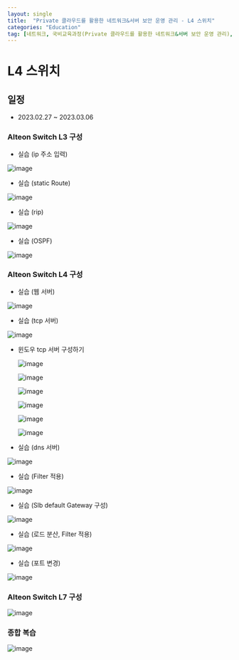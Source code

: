 ```yaml
---
layout: single
title:  "Private 클라우드를 활용한 네트워크&서버 보안 운영 관리 - L4 스위치"
categories: "Education"
tag: [네트워크, 국비교육과정(Private 클라우드를 활용한 네트워크&서버 보안 운영 관리), L4, 스위치]
---
```


# L4 스위치
## 일정
  - 2023.02.27 ~ 2023.03.06

### Alteon Switch L3 구성

  - 실습 (ip 주소 입력)
  
  ![image](https://user-images.githubusercontent.com/84834776/221720353-6d50f139-6961-4ad6-86a8-d9423ab5cd3f.png)

  - 실습 (static Route)
  
  ![image](https://user-images.githubusercontent.com/84834776/221728199-a4a89ba3-d23a-4b04-aabd-eff89ffa0986.png)

  - 실습 (rip)

  ![image](https://user-images.githubusercontent.com/84834776/221752264-b98f6686-e59e-4827-aabc-67d743027f6f.png)

  - 실습 (OSPF)

  ![image](https://user-images.githubusercontent.com/84834776/221759693-43eb89da-4f98-41ec-97cf-1dfcbf040c10.png)

### Alteon Switch L4 구성

  - 실습 (웹 서버)

  ![image](https://user-images.githubusercontent.com/84834776/222306882-1e970d24-c3af-4148-9d45-79c207776a3e.png)

  - 실습 (tcp 서버)

  ![image](https://user-images.githubusercontent.com/84834776/222328904-1092823f-6f71-483e-b572-9b9fdd13054d.png)

  * 윈도우 tcp 서버 구성하기

    ![image](https://user-images.githubusercontent.com/84834776/222314104-91287a38-c002-4500-90e6-ea6eae80ee9e.png)

    ![image](https://user-images.githubusercontent.com/84834776/222314214-a0b11686-3949-4ac1-9a79-dcededa5de5c.png)

    ![image](https://user-images.githubusercontent.com/84834776/222314483-23eb4f35-31fb-4e12-9f78-f4ac18fe1409.png)

    ![image](https://user-images.githubusercontent.com/84834776/222314572-a5c847b9-7fe4-48be-b892-e3d5e7f51b8b.png)

    ![image](https://user-images.githubusercontent.com/84834776/222314660-fe9b62dc-60a2-4900-814a-8dabfa882b79.png)

    ![image](https://user-images.githubusercontent.com/84834776/222314815-e20cdd9d-a9c8-4755-b4e3-a79f9e104182.png)
    
  - 실습 (dns 서버)
    
  ![image](https://user-images.githubusercontent.com/84834776/222330886-028d3d65-e42a-4de3-baaa-bd2be7bda4ff.png)

  - 실습 (Filter 적용)

  ![image](https://user-images.githubusercontent.com/84834776/222337980-58ffc770-cd99-45d1-8cfe-24726c745093.png)
  
  - 실습 (Slb default Gateway 구성)
    
  ![image](https://user-images.githubusercontent.com/84834776/222344240-d9916490-a700-4076-80e1-29173244eb11.png)

  - 실습 (로드 분산, Filter 적용)
    
  ![image](https://user-images.githubusercontent.com/84834776/222605512-4dc34c0e-d6fd-4eea-8150-0a77afdfff50.png)

  - 실습 (포트 변경)

  ![image](https://user-images.githubusercontent.com/84834776/222626991-83cc6bec-9eac-4c62-acf2-08f7824b5c1d.png)

### Alteon Switch L7 구성

  ![image](https://user-images.githubusercontent.com/84834776/222638026-97a78a47-8482-4aec-a0c5-a88a9756763b.png)

### 종합 복습

  ![image](https://user-images.githubusercontent.com/84834776/222662505-f65ef76d-abf4-4d07-93a9-c527d0b11a0c.png)
 

